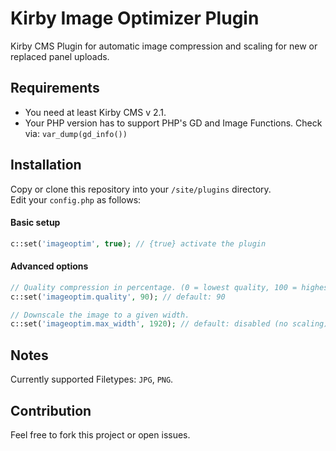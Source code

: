 # Kirby Image Optimizer Plugin
Kirby CMS Plugin for automatic image compression and scaling for new or replaced panel uploads.

## Requirements
- You need at least Kirby CMS v 2.1.
- Your PHP version has to support PHP's GD and Image Functions. Check via: `var_dump(gd_info())`

## Installation

Copy or clone this repository into your `/site/plugins` directory.<br>
Edit your `config.php` as follows:

#### Basic setup
```php
c::set('imageoptim', true); // {true} activate the plugin
```
#### Advanced options
```php
// Quality compression in percentage. (0 = lowest quality, 100 = highest quality)
c::set('imageoptim.quality', 90); // default: 90

// Downscale the image to a given width.
c::set('imageoptim.max_width', 1920); // default: disabled (no scaling)
```
## Notes
Currently supported Filetypes: `JPG`, `PNG`.

## Contribution
Feel free to fork this project or open issues.
